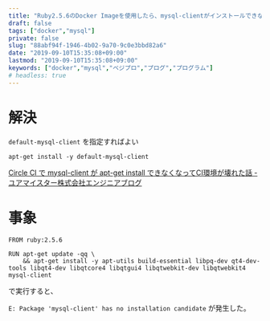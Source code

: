 ```yaml
---
title: "Ruby2.5.6のDocker Imageを使用したら、mysql-clientがインストールできない"
draft: false
tags: ["docker","mysql"]
private: false
slug: "88abf94f-1946-4b02-9a70-9c0e3bbd82a6"
date: "2019-09-10T15:35:08+09:00"
lastmod: "2019-09-10T15:35:08+09:00"
keywords: ["docker","mysql","ベジプロ","プログ","プログラム"]
# headless: true
---
```


# 解決
`default-mysql-client` を指定すればよい

```:e.g.
apt-get install -y default-mysql-client
```

[Circle CI で mysql-client が apt-get install できなくなってCI環境が壊れた話 - ユアマイスター株式会社エンジニアブログ](https://yourmystar-engineer.hatenablog.jp/entry/2019/07/15/140644)

# 事象
```:Dockerfile
FROM ruby:2.5.6

RUN apt-get update -qq \
    && apt-get install -y apt-utils build-essential libpq-dev qt4-dev-tools libqt4-dev libqtcore4 libqtgui4 libqtwebkit-dev libqtwebkit4 mysql-client
```

で実行すると、

`E: Package 'mysql-client' has no installation candidate` が発生した。
